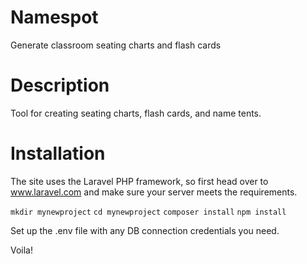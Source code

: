 # Namespot
Generate classroom seating charts and flash cards

# Description
Tool for creating seating charts, flash cards, and name tents.

# Installation
The site uses the Laravel PHP framework, so first head over to www.laravel.com and make sure your server meets the requirements.

```mkdir mynewproject```
```cd mynewproject```
```composer install```
```npm install```

Set up the .env file with any DB connection credentials you need.

Voila!
